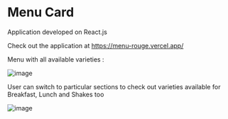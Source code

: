 # Menu Card

Application developed on React.js

Check out the application at https://menu-rouge.vercel.app/

Menu with all available varieties :

![image](https://user-images.githubusercontent.com/107784718/183084277-e0f59c66-8e95-4319-89f1-f6069774bd77.png)


User can switch to particular sections to check out varieties available for Breakfast, Lunch and Shakes too

![image](https://user-images.githubusercontent.com/107784718/183085671-4e29309e-2dec-4697-a2eb-9b91caa88ad1.png)
